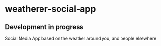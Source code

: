 # weatherer-social-app

## Development in progress

Social Media App based on the weather around you, and people elsewhere
